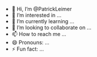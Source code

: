 - 👋 Hi, I’m @PatrickLeimer
- 👀 I’m interested in ...
- 🌱 I’m currently learning ...
- 💞️ I’m looking to collaborate on ...
- 📫 How to reach me ...
- 😄 Pronouns: ...
- ⚡ Fun fact: ...

<!---
PatrickLeimer/PatrickLeimer is a ✨ special ✨ repository because its `README.md` (this file) appears on your GitHub profile.
You can click the Preview link to take a look at your changes.
--->

